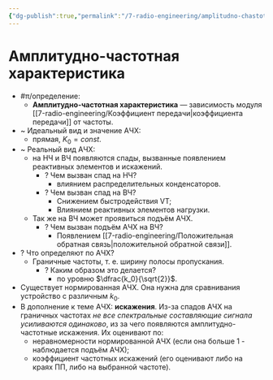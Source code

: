 ```yaml
---
{"dg-publish":true,"permalink":"/7-radio-engineering/amplitudno-chastotnaya-harakteristika/","title":"Амплитудно-частотная характеристика","tags":["схемотехника","рпру"]}
---
```



# Амплитудно-частотная характеристика

- #π/определение:
	- **Амплитудно-частотная характеристика** — зависимость модуля [[7-radio-engineering/Коэффициент передачи\|коэффициента передачи]] от частоты.
- ~ Идеальный вид и значение АЧХ:
	- прямая, $K_0=const$.
- ~ Реальный вид АЧХ:
	- на НЧ и ВЧ появляются спады, вызванные появлением реактивных элементов и искажений.
		- ? Чем вызван спад на НЧ?
			- влиянием распределительных конденсаторов.
		- ? Чем вызван спад на ВЧ?
			- Снижением быстродействия VT;
			- Влиянием реактивных элементов нагрузки.
	- Так же на ВЧ может проявиться подъём АЧХ.
		- ? Чем вызван подъём АЧХ на ВЧ?
			- Появлением [[7-radio-engineering/Положительная обратная связь\|положительной обратной связи]].
- ? Что определяют по АЧХ?
	- Граничные частоты, т. е. ширину полосы пропускания.
		- ? Каким образом это делается?
			- по уровню $\dfrac{k_0}{\sqrt{2}}$.
- Существует нормированная АЧХ. Она нужна для сравнивания устройство с различным $k_0$.
- В дополнение к теме АЧХ: **искажения**. Из-за спадов АЧХ на граничных частотах *не все спектральные составляющие сигнала усиливаются одинаково*, из за чего появляются амплитудно-частотные искажения. Их оценивают по:
	- неравномерности нормированной АЧХ (если она больше 1 - наблюдается подъём АЧХ);
	- коэффициент частотных искажений (его оценивают либо на краях ПП, либо на выбранной частоте).
